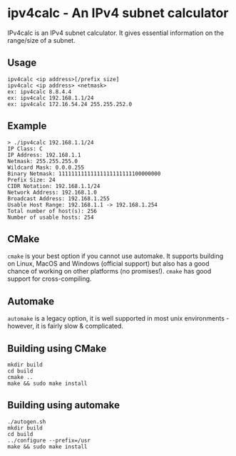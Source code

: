 # ipv4calc - An IPv4 subnet calculator

IPv4calc is an IPv4 subnet calculator. It gives essential
information on the range/size of a subnet.

## Usage
    ipv4calc <ip address>[/prefix size]
    ipv4calc <ip address> <netmask>
    ex: ipv4calc 8.8.4.4
    ex: ipv4calc 192.168.1.1/24
    ex: ipv4calc 172.16.54.24 255.255.252.0

## Example
    > ./ipv4calc 192.168.1.1/24
    IP Class: C
    IP Address: 192.168.1.1
    Netmask: 255.255.255.0
    Wildcard Mask: 0.0.0.255
    Binary Netmask: 11111111111111111111111100000000
    Prefix Size: 24
    CIDR Notation: 192.168.1.1/24
    Network Address: 192.168.1.0
    Broadcast Address: 192.168.1.255
    Usable Host Range: 192.168.1.1 -> 192.168.1.254
    Total number of host(s): 256
    Number of usable hosts: 254

## CMake

`cmake` is your best option if you cannot use automake. It supports building on Linux,
MacOS and Windows (official support) but also has a good chance of working on other
platforms (no promises!). `cmake` has good support for cross-compiling.

## Automake
`automake` is a legacy option, it is well supported in most unix environments - however,
it is fairly slow & complicated.

## Building using CMake
    mkdir build
    cd build
    cmake ..
    make && sudo make install

## Building using automake
    ./autogen.sh
    mkdir build
    cd build
    ../configure --prefix=/usr
    make && sudo make install
